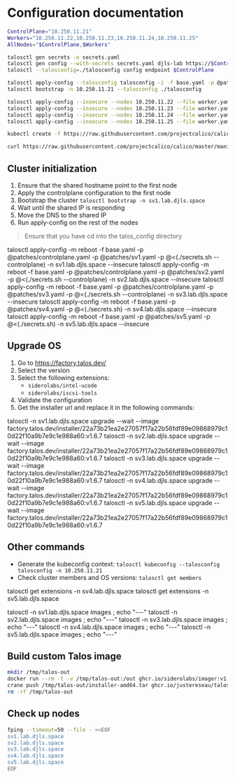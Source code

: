 # Configuration documentation

```bash
ControlPlane="10.250.11.21"
Workers="10.250.11.22,10.250.11.23,10.250.11.24,10.250.11.25"
AllNodes="$ControlPlane,$Workers"

talosctl gen secrets -o secrets.yaml
talosctl gen config --with-secrets secrets.yaml djls-lab https://$ControlPlane:6443
talosctl --talosconfig=./talosconfig config endpoint $ControlPlane

talosctl apply-config --talosconfig talosconfig -i -f base.yaml -p @patches/controlplane.patch -p @patches/sv1.patch -n 10.250.11.21
talosctl bootstrap -n 10.250.11.21 --talosconfig ./talosconfig

talosctl apply-config --insecure --nodes 10.250.11.22 --file worker.yaml
talosctl apply-config --insecure --nodes 10.250.11.23 --file worker.yaml
talosctl apply-config --insecure --nodes 10.250.11.24 --file worker.yaml
talosctl apply-config --insecure --nodes 10.250.11.25 --file worker.yaml

kubectl create -f https://raw.githubusercontent.com/projectcalico/calico/master/manifests/tigera-operator.yaml

curl https://raw.githubusercontent.com/projectcalico/calico/master/manifests/custom-resources.yaml -O
```

## Cluster initialization

1. Ensure that the shared hostname point to the first node
2. Apply the controlplane configuration to the first node
3. Bootstrap the cluster `talosctl bootstrap -n sv1.lab.djls.space`
4. Wait until the shared IP is responding
5. Move the DNS to the shared IP
6. Run apply-config on the rest of the nodes

> Ensure that you have cd into the talos_config directory

talosctl apply-config -m reboot -f base.yaml -p @patches/controlplane.yaml -p @patches/sv1.yaml -p @<(./secrets.sh --controlplane) -n sv1.lab.djls.space --insecure
talosctl apply-config -m reboot -f base.yaml -p @patches/controlplane.yaml -p @patches/sv2.yaml -p @<(./secrets.sh --controlplane) -n sv2.lab.djls.space --insecure
talosctl apply-config -m reboot -f base.yaml -p @patches/controlplane.yaml -p @patches/sv3.yaml -p @<(./secrets.sh --controlplane) -n sv3.lab.djls.space --insecure
talosctl apply-config -m reboot -f base.yaml -p @patches/sv4.yaml -p @<(./secrets.sh) -n sv4.lab.djls.space --insecure
talosctl apply-config -m reboot -f base.yaml -p @patches/sv5.yaml -p @<(./secrets.sh) -n sv5.lab.djls.space --insecure

## Upgrade OS

1. Go to <https://factory.talos.dev/>
2. Select the version
3. Select the following extensions:
   - `siderolabs/intel-ucode`
   - `siderolabs/iscsi-tools`
4. Validate the configuration
5. Get the installer url and replace it in the following commands:

talosctl -n sv1.lab.djls.space upgrade --wait --image factory.talos.dev/installer/22a73b21ea2e27057f17a22b56fdf89e09868979c10d22f10a9b7e9c1e988a60:v1.6.7
talosctl -n sv2.lab.djls.space upgrade --wait --image factory.talos.dev/installer/22a73b21ea2e27057f17a22b56fdf89e09868979c10d22f10a9b7e9c1e988a60:v1.6.7
talosctl -n sv3.lab.djls.space upgrade --wait --image factory.talos.dev/installer/22a73b21ea2e27057f17a22b56fdf89e09868979c10d22f10a9b7e9c1e988a60:v1.6.7
talosctl -n sv4.lab.djls.space upgrade --wait --image factory.talos.dev/installer/22a73b21ea2e27057f17a22b56fdf89e09868979c10d22f10a9b7e9c1e988a60:v1.6.7
talosctl -n sv5.lab.djls.space upgrade --wait --image factory.talos.dev/installer/22a73b21ea2e27057f17a22b56fdf89e09868979c10d22f10a9b7e9c1e988a60:v1.6.7

## Other commands

- Generate the kubeconfig context: `talosctl kubeconfig --talosconfig talosconfig -n 10.250.11.21`
- Check cluster members and OS versions: `talosctl get members`

talosctl get extensions -n sv4.lab.djls.space
talosctl get extensions -n sv5.lab.djls.space

talosctl -n sv1.lab.djls.space images ; echo "---"
talosctl -n sv2.lab.djls.space images ; echo "---"
talosctl -n sv3.lab.djls.space images ; echo "---"
talosctl -n sv4.lab.djls.space images ; echo "---"
talosctl -n sv5.lab.djls.space images ; echo "---"

## Build custom Talos image

```bash
mkdir /tmp/talos-out
docker run --rm -t -v /tmp/talos-out:/out ghcr.io/siderolabs/imager:v1.6.2 installer --arch amd64 --system-extension-image ghcr.io/siderolabs/iscsi-tools:v0.1.4
crane push /tmp/talos-out/installer-amd64.tar ghcr.io/justereseau/talos-installer:v1.6.2-worker
rm -rf /tmp/talos-out
```

## Check up nodes

```bash
fping --timeout=50 --file - <<EOF
sv1.lab.djls.space
sv2.lab.djls.space
sv3.lab.djls.space
sv4.lab.djls.space
sv5.lab.djls.space
EOF
```
